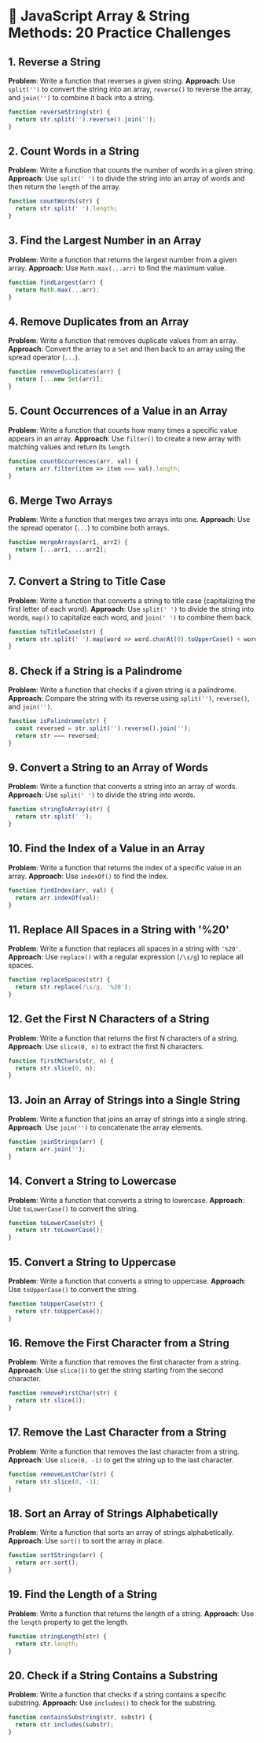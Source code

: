 # 🧠 JavaScript Array & String Methods: 20 Practice Challenges

## 1. Reverse a String
**Problem**: Write a function that reverses a given string.
**Approach**: Use `split('')` to convert the string into an array, `reverse()` to reverse the array, and `join('')` to combine it back into a string.

```javascript
function reverseString(str) {
  return str.split('').reverse().join('');
}
```

## 2. Count Words in a String
**Problem**: Write a function that counts the number of words in a given string.
**Approach**: Use `split(' ')` to divide the string into an array of words and then return the `length` of the array.

```javascript
function countWords(str) {
  return str.split(' ').length;
}
```

## 3. Find the Largest Number in an Array
**Problem**: Write a function that returns the largest number from a given array.
**Approach**: Use `Math.max(...arr)` to find the maximum value.

```javascript
function findLargest(arr) {
  return Math.max(...arr);
}
```

## 4. Remove Duplicates from an Array
**Problem**: Write a function that removes duplicate values from an array.
**Approach**: Convert the array to a `Set` and then back to an array using the spread operator (`...`).

```javascript
function removeDuplicates(arr) {
  return [...new Set(arr)];
}
```

## 5. Count Occurrences of a Value in an Array
**Problem**: Write a function that counts how many times a specific value appears in an array.
**Approach**: Use `filter()` to create a new array with matching values and return its `length`.

```javascript
function countOccurrences(arr, val) {
  return arr.filter(item => item === val).length;
}
```

## 6. Merge Two Arrays
**Problem**: Write a function that merges two arrays into one.
**Approach**: Use the spread operator (`...`) to combine both arrays.

```javascript
function mergeArrays(arr1, arr2) {
  return [...arr1, ...arr2];
}
```

## 7. Convert a String to Title Case
**Problem**: Write a function that converts a string to title case (capitalizing the first letter of each word).
**Approach**: Use `split(' ')` to divide the string into words, `map()` to capitalize each word, and `join(' ')` to combine them back.

```javascript
function toTitleCase(str) {
  return str.split(' ').map(word => word.charAt(0).toUpperCase() + word.slice(1)).join(' ');
}
```

## 8. Check if a String is a Palindrome
**Problem**: Write a function that checks if a given string is a palindrome.
**Approach**: Compare the string with its reverse using `split('')`, `reverse()`, and `join('')`.

```javascript
function isPalindrome(str) {
  const reversed = str.split('').reverse().join('');
  return str === reversed;
}
```

## 9. Convert a String to an Array of Words
**Problem**: Write a function that converts a string into an array of words.
**Approach**: Use `split(' ')` to divide the string into words.

```javascript
function stringToArray(str) {
  return str.split(' ');
}
```

## 10. Find the Index of a Value in an Array
**Problem**: Write a function that returns the index of a specific value in an array.
**Approach**: Use `indexOf()` to find the index.

```javascript
function findIndex(arr, val) {
  return arr.indexOf(val);
}
```

## 11. Replace All Spaces in a String with '%20'
**Problem**: Write a function that replaces all spaces in a string with `'%20'`.
**Approach**: Use `replace()` with a regular expression (`/\s/g`) to replace all spaces.

```javascript
function replaceSpaces(str) {
  return str.replace(/\s/g, '%20');
}
```

## 12. Get the First N Characters of a String
**Problem**: Write a function that returns the first N characters of a string.
**Approach**: Use `slice(0, n)` to extract the first N characters.

```javascript
function firstNChars(str, n) {
  return str.slice(0, n);
}
```

## 13. Join an Array of Strings into a Single String
**Problem**: Write a function that joins an array of strings into a single string.
**Approach**: Use `join('')` to concatenate the array elements.

```javascript
function joinStrings(arr) {
  return arr.join('');
}
```

## 14. Convert a String to Lowercase
**Problem**: Write a function that converts a string to lowercase.
**Approach**: Use `toLowerCase()` to convert the string.

```javascript
function toLowerCase(str) {
  return str.toLowerCase();
}
```

## 15. Convert a String to Uppercase
**Problem**: Write a function that converts a string to uppercase.
**Approach**: Use `toUpperCase()` to convert the string.

```javascript
function toUpperCase(str) {
  return str.toUpperCase();
}
```

## 16. Remove the First Character from a String
**Problem**: Write a function that removes the first character from a string.
**Approach**: Use `slice(1)` to get the string starting from the second character.

```javascript
function removeFirstChar(str) {
  return str.slice(1);
}
```

## 17. Remove the Last Character from a String
**Problem**: Write a function that removes the last character from a string.
**Approach**: Use `slice(0, -1)` to get the string up to the last character.

```javascript
function removeLastChar(str) {
  return str.slice(0, -1);
}
```

## 18. Sort an Array of Strings Alphabetically
**Problem**: Write a function that sorts an array of strings alphabetically.
**Approach**: Use `sort()` to sort the array in place.

```javascript
function sortStrings(arr) {
  return arr.sort();
}
```

## 19. Find the Length of a String
**Problem**: Write a function that returns the length of a string.
**Approach**: Use the `length` property to get the length.

```javascript
function stringLength(str) {
  return str.length;
}
```

## 20. Check if a String Contains a Substring
**Problem**: Write a function that checks if a string contains a specific substring.
**Approach**: Use `includes()` to check for the substring.

```javascript
function containsSubstring(str, substr) {
  return str.includes(substr);
}
```